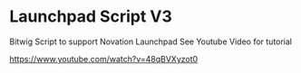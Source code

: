 Launchpad Script V3 
==============

Bitwig Script to support Novation Launchpad
See Youtube Video for tutorial

https://www.youtube.com/watch?v=48qBVXyzot0
